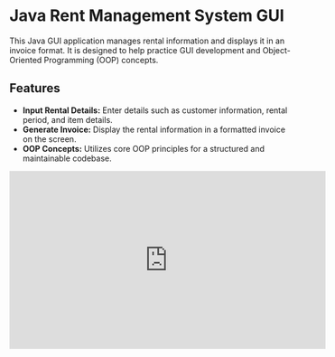 # Java Rent Management System GUI

This Java GUI application manages rental information and displays it in an invoice format. It is designed to help practice GUI development and Object-Oriented Programming (OOP) concepts.

## Features

- **Input Rental Details:** Enter details such as customer information, rental period, and item details.
- **Generate Invoice:** Display the rental information in a formatted invoice on the screen.
- **OOP Concepts:** Utilizes core OOP principles for a structured and maintainable codebase.

<iframe width="560" height="315" src="https://www.youtube.com/embed/0heSEj_QN6Y?si=EXl4NNbjU-jDG0ph" title="YouTube video player" frameborder="0" allow="accelerometer; autoplay; clipboard-write; encrypted-media; gyroscope; picture-in-picture; web-share" referrerpolicy="strict-origin-when-cross-origin" allowfullscreen></iframe>
